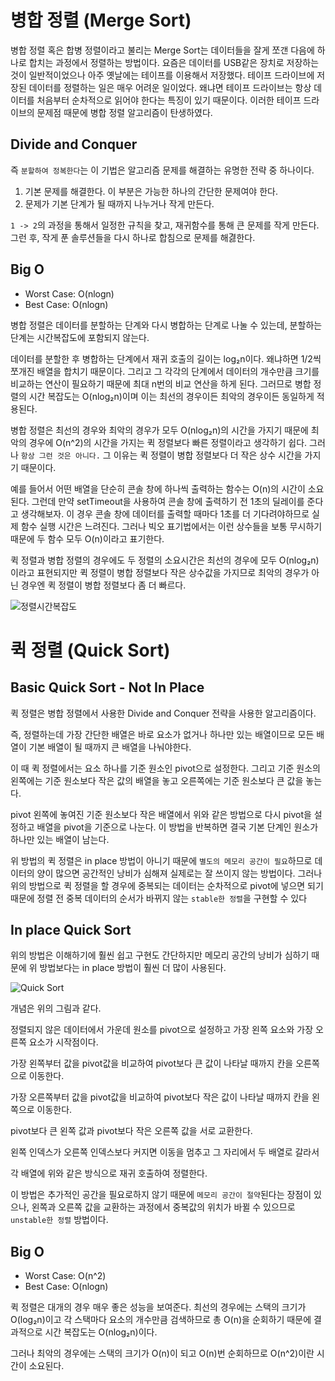 # 병합 정렬 (Merge Sort)
병합 정렬 혹은 합병 정렬이라고 불리는 Merge Sort는 데이터들을 잘게 쪼갠 다음에 하나로 합치는 과정에서 정렬하는 방법이다. 요즘은 데이터를 USB같은 장치로 저장하는 것이 일반적이었으나 아주 옛날에는 테이프를 이용해서 저장했다. 테이프 드라이브에 저장된 데이터를 정렬하는 일은 매우 어려운 일이었다. 왜냐면 테이프 드라이브는 항상 데이터를 처음부터 순차적으로 읽어야 한다는 특징이 있기 때문이다. 이러한 테이프 드라이브의 문제점 때문에 병합 정렬 알고리즘이 탄생하였다. 

## Divide and Conquer

즉 `분할하여 정복한다`는 이 기법은 알고리즘 문제를 해결하는 유명한 전략 중 하나이다.
1. 기본 문제를 해결한다. 이 부분은 가능한 하나의 간단한 문제여야 한다.
2. 문제가 기본 단계가 될 때까지 나누거나 작게 만든다.

`1 -> 2`의 과정을 통해서 일정한 규칙을 찾고, 재귀함수를 통해 큰 문제를 작게 만든다.
그런 후, 작게 푼 솔루션들을 다시 하나로 합침으로 문제를 해겷한다. 

## Big O
- Worst Case: O(nlogn)
- Best Case: O(nlogn)

병합 정렬은 데이터를 분할하는 단계와 다시 병합하는 단계로 나눌 수 있는데, 분할하는 단계는 시간복잡도에 포함되지 않는다.

데이터를 분할한 후 병합하는 단계에서 재귀 호출의 길이는 log₂n이다. 왜냐하면 1/2씩 쪼개진 배열을 합치기 때문이다. 그리고 그 각각의 단계에서 데이터의 개수만큼 크기를 비교하는 연산이 필요하기 때문에 최대 n번의 비교 연산을 하게 된다. 그러므로 병합 정렬의 시간 복잡도는 O(nlog₂n)이며 이는 최선의 경우이든 최악의 경우이든 동일하게 적용된다.

병합 정렬은 최선의 경우와 최악의 경우가 모두 O(nlog₂n)의 시간을 가지기 때문에 최악의 경우에 O(n^2)의 시간을 가지는 퀵 정렬보다 빠른 정렬이라고 생각하기 쉽다. 그러나 `항상 그런 것은 아니다.` 그 이유는 퀵 정렬이 병합 정렬보다 더 작은 상수 시간을 가지기 때문이다. 

예를 들어서 어떤 배열을 단순히 콘솔 창에 하나씩 출력하는 함수는 O(n)의 시간이 소요된다. 그런데 만약 setTimeout을 사용하여 콘솔 창에 출력하기 전 1초의 딜레이를 준다고 생각해보자. 이 경우 콘솔 창에 데이터를 출력할 때마다 1초를 더 기다려야하므로 실제 함수 실행 시간은 느려진다. 그러나 빅오 표기법에서는 이런 상수들을 보통 무시하기 때문에 두 함수 모두 O(n)이라고 표기한다.

퀵 정렬과 병합 정렬의 경우에도 두 정렬의 소요시간은 최선의 경우에 모두 O(nlog₂n)이라고 표현되지만 퀵 정렬이 병합 정렬보다 작은 상수값을 가지므로 최악의 경우가 아닌 경우엔 퀵 정렬이 병합 정렬보다 좀 더 빠르다.

![정렬시간복잡도](https://img1.daumcdn.net/thumb/R1280x0/?scode=mtistory2&fname=https%3A%2F%2Fblog.kakaocdn.net%2Fdn%2FdbiUou%2FbtqwWoI8MYK%2FB0oSILc2RJ4XAd0C0Swj30%2Fimg.png)

# 퀵 정렬 (Quick Sort)

## Basic Quick Sort - Not In Place

퀵 정렬은 병합 정렬에서 사용한 Divide and Conquer 전략을 사용한 알고리즘이다. 

즉, 정렬하는데 가장 간단한 배열은 바로 요소가 없거나 하나만 있는 배열이므로 모든 배열이 기본 배열이 될 때까지 큰 배열을 나눠야한다.

이 때 퀵 정렬에서는 요소 하나를 기준 원소인 pivot으로 설정한다. 그리고 기준 원소의 왼쪽에는 기준 원소보다 작은 값의 배열을 놓고 오른쪽에는 기준 원소보다 큰 값을 놓는다.

pivot 왼쪽에 놓여진 기준 원소보다 작은 배열에서 위와 같은 방법으로 다시 pivot을 설정하고 배열을 pivot을 기준으로 나눈다. 이 방법을 반복하면 결국 기본 단계인 원소가 하나만 있는 배열이 남는다.

위 방법의 퀵 정렬은 in place 방법이 아니기 때문에 `별도의 메모리 공간이 필요`하므로 데이터의 양이 많으면 공간적인 낭비가 심해져 실제로는 잘 쓰이지 않는 방법이다. 그러나 위의 방법으로 퀵 정렬을 할 경우에 중복되는 데이터는 순차적으로 pivot에 넣으면 되기 때문에 정렬 전 중복 데이터의 순서가 바뀌지 않는 `stable한 정렬`을 구현할 수 있다

## In place Quick Sort

위의 방법은 이해하기에 훨씬 쉽고 구현도 간단하지만 메모리 공간의 낭비가 심하기 때문에 위 방법보다는 in place 방법이 훨씬 더 많이 사용된다.

![Quick Sort](https://img1.daumcdn.net/thumb/R1280x0/?scode=mtistory2&fname=https%3A%2F%2Fblog.kakaocdn.net%2Fdn%2Fbvk8dw%2FbtqwVhxq7vQ%2FF6wCsUPw77h1fGBej78S8k%2Fimg.png)

개념은 위의 그림과 같다.

정렬되지 않은 데이터에서 가운데 원소를 pivot으로 설정하고 가장 왼쪽 요소와 가장 오른쪽 요소가 시작점이다.

가장 왼쪽부터 값을 pivot값을 비교하여 pivot보다 큰 값이 나타날 때까지 칸을 오른쪽으로 이동한다.

가장 오른쪽부터 값을 pivot값을 비교하여 pivot보다 작은 값이 나타날 때까지 칸을 왼쪽으로 이동한다.

pivot보다 큰 왼쪽 값과 pivot보다 작은 오른쪽 값을 서로 교환한다.

왼쪽 인덱스가 오른쪽 인덱스보다 커지면 이동을 멈추고 그 자리에서 두 배열로 갈라서

각 배열에 위와 같은 방식으로 재귀 호출하여 정렬한다.

이 방법은 추가적인 공간을 필요로하지 않기 때문에 `메모리 공간이 절약`된다는 장점이 있으나, 왼쪽과 오른쪽 값을 교환하는 과정에서 중복값의 위치가 바뀔 수 있으므로 `unstable한 정렬` 방법이다.

## Big O
- Worst Case: O(n^2)
- Best Case: O(nlogn)

퀵 정렬은 대개의 경우 매우 좋은 성능을 보여준다. 최선의 경우에는 스택의 크기가 O(log₂n)이고 각 스택마다 요소의 개수만큼 검색하므로 총 O(n)을 순회하기 때문에 결과적으로 시간 복잡도는 O(nlog₂n)이다.

그러나 최악의 경우에는 스택의 크기가 O(n)이 되고 O(n)번 순회하므로 O(n^2)이란 시간이 소요된다.